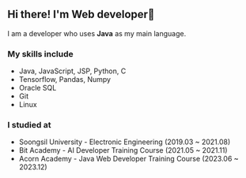 ## Hi there! I'm Web developer👋
I am a developer who uses **Java** as my main language.
### My skills include
- Java, JavaScript, JSP, Python, C
- Tensorflow, Pandas, Numpy
- Oracle SQL
- Git
- Linux
### I studied at
- Soongsil University - Electronic Engineering (2019.03 ~ 2021.08)   
- Bit Academy - AI Developer Training Course (2021.05 ~ 2021.11)
- Acorn Academy - Java Web Developer Training Course (2023.06 ~ 2023.12)


<!--
**khs220507/khs220507** is a ✨ _special_ ✨ repository because its `README.md` (this file) appears on your GitHub profile.

Here are some ideas to get you started:

- 🔭 I’m currently working on ...
- 🌱 I’m currently learning ...
- 👯 I’m looking to collaborate on ...
- 🤔 I’m looking for help with ...
- 💬 Ask me about ...
- 📫 How to reach me: ...
- 😄 Pronouns: ...
- ⚡ Fun fact: ...
-->
